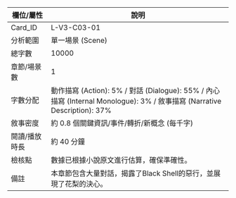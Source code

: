 | 欄位/屬性 | 說明 |
|---|---|
| Card_ID | L-V3-C03-01 |
| 分析範圍 | 單一場景 (Scene) |
| 總字數 | 10000 |
| 章節/場景數 | 1 |
| 字數分配 | 動作描寫 (Action): 5% / 對話 (Dialogue): 55% / 內心描寫 (Internal Monologue): 3% / 敘事描寫 (Narrative Description): 37% |
| 敘事密度 | 約 0.8 個關鍵資訊/事件/轉折/新概念 (每千字) |
| 閱讀/播放時長 | 約 40 分鐘 |
| 檢核點 | 數據已根據小說原文進行估算，確保準確性。 |
| 備註 | 本章節包含大量對話，揭露了Black Shell的惡行，並展現了花梨的決心。 |
